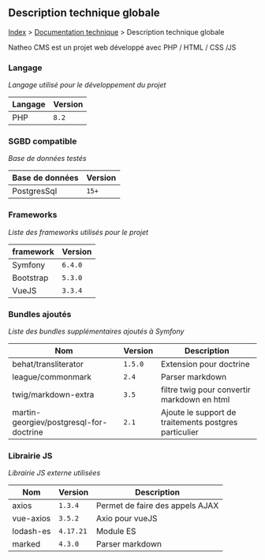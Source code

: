 ## Description technique globale

[Index](../../index.md) > [Documentation technique](index.md) > Description technique globale

Natheo CMS est un projet web développé avec PHP / HTML / CSS /JS

### Langage
*Langage utilisé pour le développement du projet*

| Langage      | Version |
|--------------|---------|
| PHP          | `8.2`   |

### SGBD compatible
*Base de données testés*

| Base de données | Version |
|-----------------|---------|
| PostgresSql     | `15+`   | 

### Frameworks
*Liste des frameworks utilisés pour le projet*

| framework | Version |
|-----------|---------|
| Symfony   | `6.4.0` |
| Bootstrap | `5.3.0` |
| VueJS     | `3.3.4` |

### Bundles ajoutés
*Liste des bundles supplémentaires ajoutés à Symfony*

| Nom	                                    | Version	  | Description                                           |
|-----------------------------------------|-----------|-------------------------------------------------------|
| behat/transliterator                    | 	`1.5.0`	 | Extension pour doctrine                               |
| league/commonmark                       | 	`2.4`    | Parser markdown                                       |
| twig/markdown-extra                     | 	`3.5`    | filtre twig pour convertir markdown en html           |
| martin-georgiev/postgresql-for-doctrine | `2.1`     | Ajoute le support de traitements postgres particulier |


### Librairie JS
*Librairie JS externe utilisées*

| Nom	       | Version	  | Description                     |
|------------|-----------|---------------------------------|
| axios	     | `1.3.4`	  | Permet de faire des appels AJAX |
| vue-axios	 | `3.5.2`   | 	Axio pour vueJS                |
| lodash-es	 | `4.17.21` | 	Module ES                      |
| marked	    | `4.3.0`   | 	Parser markdown                |
